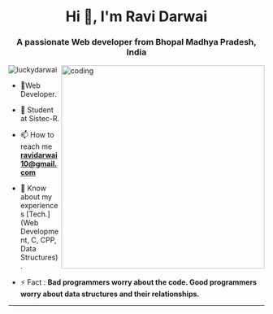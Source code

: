 <h1 align="center">Hi 👋, I'm Ravi Darwai</h1>
<h3 align="center">A passionate Web developer from Bhopal Madhya Pradesh, India</h3> 
<img align="right" alt="coding" width="400" src="https://cdn.dribbble.com/users/2131993/screenshots/4948736/thoughtworks-gif_dribbble.gif"

<p align="left"> <img src="https://komarev.com/ghpvc/?username=luckydarwai&label=Profile%20views&color=0e75b6&style=flat" alt="luckydarwai" /> </p>
 
- 🌱Web Developer.
- 🔭 Student at Sistec-R.
- 📫 How to reach me **ravidarwai10@gmail.com**
- 📄 Know about my experiences [Tech.](Web Development, C, CPP, Data Structures).

- ⚡ Fact : **Bad programmers worry about the code. Good programmers worry about data structures and their relationships.**

<hr>
